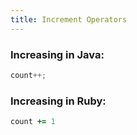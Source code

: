 ```yaml
---
title: Increment Operators
---
```


### Increasing in Java:

```java
count++;
```

### Increasing in Ruby:
```ruby
count += 1
```
